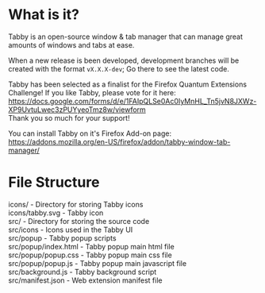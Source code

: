 # What is it?

Tabby is an open-source window & tab manager that can manage great amounts of windows and tabs at ease.

When a new release is been developed, development branches will be created with the format `vX.X.X-dev`; Go there to see the latest code.

Tabby has been selected as a finalist for the Firefox Quantum Extensions Challenge! If you like Tabby, please vote for it here:<br/>https://docs.google.com/forms/d/e/1FAIpQLSe0Ac0IyMnHL_Tn5jvN8JXWz-XP9UvtuLwec3zPUYyeoTmz8w/viewform<br/>Thank you so much for your support!

You can install Tabby on it's Firefox Add-on page: https://addons.mozilla.org/en-US/firefox/addon/tabby-window-tab-manager/

# File Structure

icons/ - Directory for storing Tabby icons<br/>
icons/tabby.svg - Tabby icon<br/>
src/ - Directory for storing the source code<br/>
src/icons - Icons used in the Tabby UI<br/>
src/popup - Tabby popup scripts<br/>
src/popup/index.html - Tabby popup main html file<br/>
src/popup/popup.css - Tabby popup main css file<br/>
src/popup/popup.js - Tabby popup main javascript file<br/>
src/background.js - Tabby background script<br/>
src/manifest.json - Web extension manifest file
